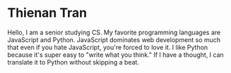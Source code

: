 # Thienan Tran

Hello, I am a senior studying CS. My favorite programming languages are JavaScript and Python. JavaScript dominates web development so much that even if you hate JavaScript, you're forced to love it. I like Python because it's super easy to "write what you think." If I have a thought, I can translate it to Python without skipping a beat.
